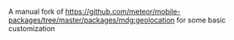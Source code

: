 A manual fork of https://github.com/meteor/mobile-packages/tree/master/packages/mdg:geolocation
for some basic customization